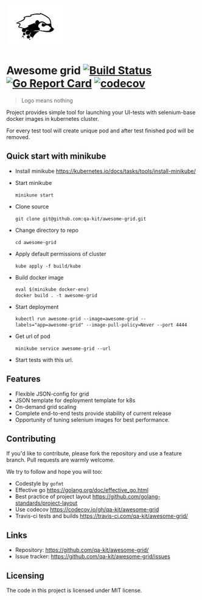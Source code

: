 ![Awesome grid logo](https://raw.githubusercontent.com/qa-kit/awesome-grid/master/doc/assets/logo.png)

# Awesome grid [![Build Status](https://travis-ci.com/qa-kit/awesome-grid.svg?branch=master)](https://travis-ci.com/qa-kit/awesome-grid) [![Go Report Card](https://goreportcard.com/badge/github.com/qa-kit/awesome-grid)](https://goreportcard.com/report/github.com/qa-kit/awesome-grid) [![codecov](https://codecov.io/gh/qa-kit/awesome-grid/branch/master/graph/badge.svg)](https://codecov.io/gh/qa-kit/awesome-grid)
> Logo means nothing

Project provides simple tool for launching your UI-tests with selenium-base docker images in kubernetes cluster.

For every test tool will create unique pod and after test finished pod will be removed.

## Quick start with minikube
* Install minikube https://kubernetes.io/docs/tasks/tools/install-minikube/
* Start minikube

  `minikune start`
* Clone source

  `git clone git@github.com:qa-kit/awesome-grid.git`
* Change directory to repo

  `cd awesome-grid`
* Apply default permissions of cluster

  `kube apply -f build/kube`
* Build docker image

  ```
  eval $(minikube docker-env)
  docker build . -t awesome-grid
  ```
* Start deployment

  ```
  kubectl run awesome-grid --image=awesome-grid --labels="app=awesome-grid" --image-pull-policy=Never --port 4444
  ```
* Get url of pod

  `minikube service awesome-grid --url`
* Start tests with this url.

## Features
* Flexible JSON-config for grid
* JSON template for deployment template for k8s
* On-demand grid scaling
* Complete end-to-end tests provide stability of current release
* Opportunity of tuning selenium images for best performance.

## Contributing
If you'd like to contribute, please fork the repository and use a feature branch. Pull requests are warmly welcome.

We try to follow and hope you will too:
* Codestyle by `gofmt`
* Effective go https://golang.org/doc/effective_go.html
* Best practice of project layout https://github.com/golang-standards/project-layout
* Use codecov https://codecov.io/gh/qa-kit/awesome-grid
* Travis-ci tests and builds https://travis-ci.com/qa-kit/awesome-grid/

## Links

- Repository: https://github.com/qa-kit/awesome-grid/
- Issue tracker: https://github.com/qa-kit/awesome-grid/issues

## Licensing

The code in this project is licensed under MIT license.
